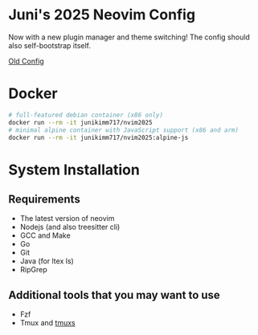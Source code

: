 # Juni's 2025 Neovim Config

Now with a new plugin manager and theme switching! The config should also
self-bootstrap itself.

[Old Config](https://git.junickim.me/junikimm717/nvim2023)

# Docker

```bash
# full-featured debian container (x86 only)
docker run --rm -it junikimm717/nvim2025
# minimal alpine container with JavaScript support (x86 and arm)
docker run --rm -it junikimm717/nvim2025:alpine-js
```

# System Installation

## Requirements

- The latest version of neovim
- Nodejs (and also treesitter cli)
- GCC and Make
- Go
- Git
- Java (for ltex ls)
- RipGrep

## Additional tools that you may want to use

- Fzf
- Tmux and [tmuxs](https://github.com/junikimm717/tmuxs)
